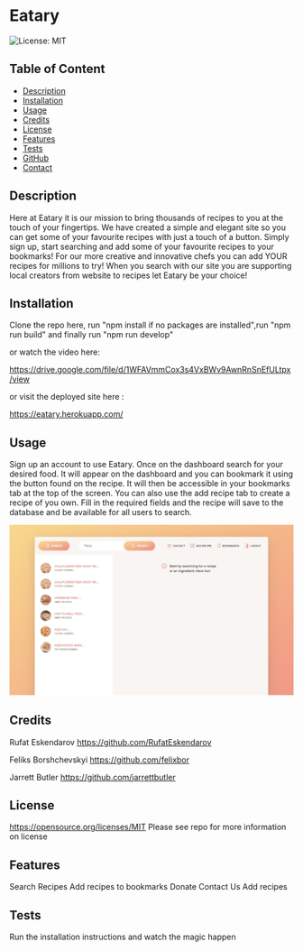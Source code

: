 # Eatary

![License: MIT](https://img.shields.io/badge/License-MIT-yellow.svg)
        
## Table of Content
* [Description](#description)
* [Installation](#installation)
* [Usage](#usage)
* [Credits](#credits)
* [License](#license)
* [Features](#features)
* [Tests](#tests)
* [GitHub](#github)
* [Contact](#contact)

## Description
Here at Eatary it is our mission to bring thousands of recipes to you at the touch of your fingertips. We have created a simple and elegant site so you can get some of your favourite recipes with just a touch of a button. Simply sign up, start searching and add some of your favourite recipes to your bookmarks! For our more creative and innovative chefs you can add YOUR recipes for millions to try! When you search with our site you are supporting local creators from website to recipes let Eatary be your choice!

## Installation
Clone the repo here, run "npm install if no packages are installed",run "npm run build" and finally run "npm run develop"



or watch the video here:

https://drive.google.com/file/d/1WFAVmmCox3s4VxBWv9AwnRnSnEfULtpx/view

or visit the deployed site here :

 https://eatary.herokuapp.com/


## Usage
Sign up an account to use Eatary. Once on the dashboard search for your desired food. It will appear on the dashboard and you can bookmark it using the button found on the recipe. It will then be accessible in your bookmarks tab at the top of the screen. You can also use the add recipe tab to create a recipe of you own. Fill in the required fields and the recipe will save to the database and be available for all users to search.

<img src="./Client/src/img/screenshot.jpg" alt="Webpage screenshot">

## Credits
Rufat Eskendarov
https://github.com/RufatEskendarov

Feliks Borshchevskyi
https://github.com/felixbor

Jarrett Butler 
https://github.com/jarrettbutler


## License
https://opensource.org/licenses/MIT
Please see repo for more information on license

## Features
Search Recipes
Add recipes to bookmarks
Donate
Contact Us
Add recipes

## Tests
Run the installation instructions and watch the magic happen


